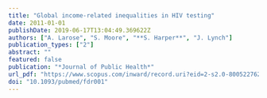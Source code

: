 ```yaml
---
title: "Global income-related inequalities in HIV testing"
date: 2011-01-01
publishDate: 2019-06-17T13:04:49.369622Z
authors: ["A. Larose", "S. Moore", "**S. Harper**", "J. Lynch"]
publication_types: ["2"]
abstract: ""
featured: false
publication: "*Journal of Public Health*"
url_pdf: "https://www.scopus.com/inward/record.uri?eid=2-s2.0-80052276294&doi=10.1093%2fpubmed%2ffdr001&partnerID=40&md5=d7c065881124ecfa5503ff0902ee7633"
doi: "10.1093/pubmed/fdr001"
---
```


